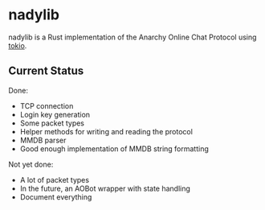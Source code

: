 # nadylib

nadylib is a Rust implementation of the Anarchy Online Chat Protocol using [tokio](https://tokio.rs/).

## Current Status

Done:
* TCP connection
* Login key generation
* Some packet types
* Helper methods for writing and reading the protocol
* MMDB parser
* Good enough implementation of MMDB string formatting

Not yet done:
* A lot of packet types
* In the future, an AOBot wrapper with state handling
* Document everything

